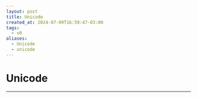 ```yaml
---
layout: post
title: Unicode
created_at: 2024-07-09T16:59:47-03:00
tags:
  - v0
aliases:
  - Unicode
  - unicode
---
```

# Unicode
---

